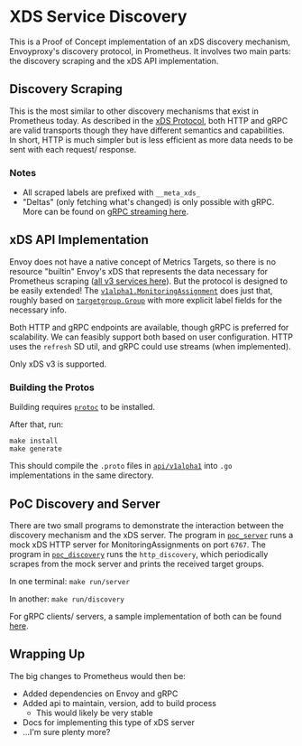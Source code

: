 # XDS Service Discovery

This is a Proof of Concept implementation of an xDS discovery mechanism, Envoyproxy's discovery protocol, in Prometheus.
It involves two main parts: the discovery scraping and the xDS API implementation. 

## Discovery Scraping

This is the most similar to other discovery mechanisms that exist in Prometheus today. 
As described in the [xDS Protocol][xds-protocol], both HTTP and gRPC are valid transports though they have different
semantics and capabilities. In short, HTTP is much simpler but is less efficient as more data needs to be sent with each
request/ response.

### Notes

* All scraped labels are prefixed with `__meta_xds_`
* "Deltas" (only fetching what's changed) is only possible with gRPC. More can be found on [gRPC streaming here][xds-grpc-streaming].

## xDS API Implementation

Envoy does not have a native concept of Metrics Targets, so there is no resource "builtin" Envoy's xDS that represents the
data necessary for Prometheus scraping ([all v3 services here][xds-services]). But the protocol is designed to be easily extended!
The [`v1alpha1.MonitoringAssignment`](api/v1alpha1/mads.proto) does just that, roughly based on
[`targetgroup.Group`](../targetgroup/targetgroup.go) with more explicit label fields for the necessary info.

Both HTTP and gRPC endpoints are available, though gRPC is preferred for scalability. We can feasibly support
both based on user configuration. HTTP uses the `refresh` SD util, and gRPC could use streams (when implemented).

Only xDS v3 is supported.

### Building the Protos

Building requires [`protoc`][protoc] to be installed. 

After that, run:

```shell
make install
make generate
```

This should compile the `.proto` files in [`api/v1alpha1`](api/v1alpha1) into `.go` implementations in the same directory.

## PoC Discovery and Server

There are two small programs to demonstrate the interaction between the discovery mechanism and the xDS server. The
program in [`poc_server`](poc_server) runs a mock xDS HTTP server for MonitoringAssignments on port `6767`.
The program in [`poc_discovery`](poc_discovery) runs the `http_discovery`, which periodically scrapes from the mock server
and prints the received target groups.

In one terminal:
`make run/server`

In another:
`make run/discovery`

For gRPC clients/ servers, a sample implementation of both can be found [here](https://github.com/kumahq/kuma/tree/d6ac4b483c5166d4b92b4d9f0e7e59b103d3afde/pkg/mads/).

## Wrapping Up

The big changes to Prometheus would then be:
* Added dependencies on Envoy and gRPC
* Added api to maintain, version, add to build process
  * This would likely be very stable
* Docs for implementing this type of xDS server
* ...I'm sure plenty more? 


[xds-protocol]: https://www.envoyproxy.io/docs/envoy/latest/api-docs/xds_protocol
[xds-grpc-streaming]: https://www.envoyproxy.io/docs/envoy/latest/api-docs/xds_protocol#streaming-grpc-subscriptions
[xds-services]: https://www.envoyproxy.io/docs/envoy/latest/api-v3/service/service
[protoc]: https://grpc.io/docs/protoc-installation/
